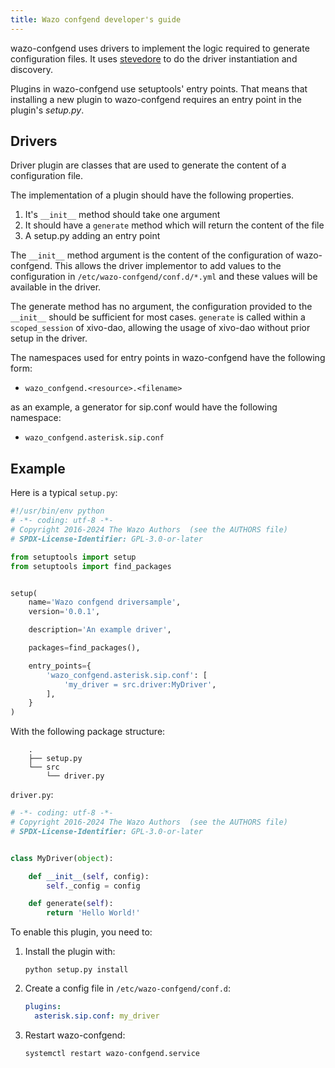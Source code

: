 ```yaml
---
title: Wazo confgend developer's guide
---
```


wazo-confgend uses drivers to implement the logic required to generate configuration files. It uses
[stevedore](https://docs.openstack.org/developer/stevedore/) to do the driver instantiation and
discovery.

Plugins in wazo-confgend use setuptools' entry points. That means that installing a new plugin to
wazo-confgend requires an entry point in the plugin's _setup.py_.

## Drivers

Driver plugin are classes that are used to generate the content of a configuration file.

The implementation of a plugin should have the following properties.

1. It's `__init__` method should take one argument
2. It should have a `generate` method which will return the content of the file
3. A setup.py adding an entry point

The `__init__` method argument is the content of the configuration of wazo-confgend. This allows the
driver implementor to add values to the configuration in `/etc/wazo-confgend/conf.d/*.yml` and these
values will be available in the driver.

The generate method has no argument, the configuration provided to the `__init__` should be
sufficient for most cases. `generate` is called within a `scoped_session` of xivo-dao, allowing the
usage of xivo-dao without prior setup in the driver.

The namespaces used for entry points in wazo-confgend have the following form:

- `wazo_confgend.<resource>.<filename>`

as an example, a generator for sip.conf would have the following namespace:

- `wazo_confgend.asterisk.sip.conf`

## Example

Here is a typical `setup.py`:

```python
#!/usr/bin/env python
# -*- coding: utf-8 -*-
# Copyright 2016-2024 The Wazo Authors  (see the AUTHORS file)
# SPDX-License-Identifier: GPL-3.0-or-later

from setuptools import setup
from setuptools import find_packages


setup(
    name='Wazo confgend driversample',
    version='0.0.1',

    description='An example driver',

    packages=find_packages(),

    entry_points={
        'wazo_confgend.asterisk.sip.conf': [
            'my_driver = src.driver:MyDriver',
        ],
    }
)
```

With the following package structure:

```ascii
    .
    ├── setup.py
    └── src
        └── driver.py
```

`driver.py`:

```python
# -*- coding: utf-8 -*-
# Copyright 2016-2024 The Wazo Authors  (see the AUTHORS file)
# SPDX-License-Identifier: GPL-3.0-or-later


class MyDriver(object):

    def __init__(self, config):
        self._config = config

    def generate(self):
        return 'Hello World!'
```

To enable this plugin, you need to:

1. Install the plugin with:

   ```shell
   python setup.py install
   ```

2. Create a config file in `/etc/wazo-confgend/conf.d`:

   ```yaml
   plugins:
     asterisk.sip.conf: my_driver
   ```

3. Restart wazo-confgend:

   ```shell
   systemctl restart wazo-confgend.service
   ```
